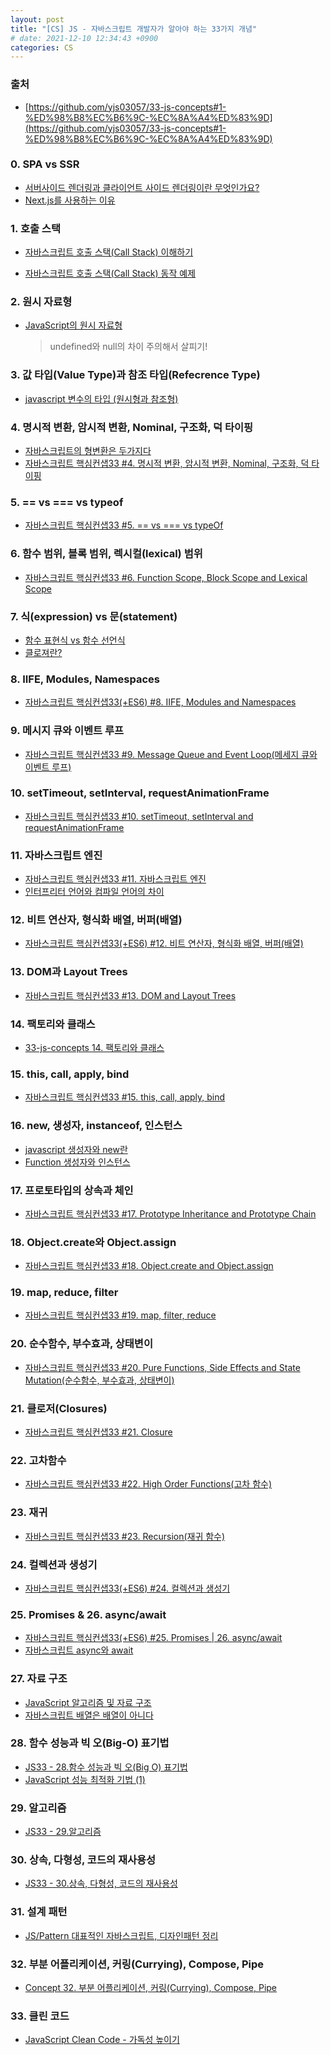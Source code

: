 ```yaml
---
layout: post
title: "[CS] JS - 자바스크립트 개발자가 알아야 하는 33가지 개념"
# date: 2021-12-10 12:34:43 +0900
categories: CS
---
```


### 출처

- [https://github.com/yjs03057/33-js-concepts#1-%ED%98%B8%EC%B6%9C-%EC%8A%A4%ED%83%9D](https://github.com/yjs03057/33-js-concepts#1-%ED%98%B8%EC%B6%9C-%EC%8A%A4%ED%83%9D)

### 0. SPA vs SSR

- [서버사이드 렌더링과 클라이언트 사이드 렌더링이란 무엇인가요?](https://oneroomtable.tistory.com/entry/%EC%84%9C%EB%B2%84-%EC%82%AC%EC%9D%B4%EB%93%9C-%EB%A0%8C%EB%8D%94%EB%A7%81%EA%B3%BC-%ED%81%B4%EB%9D%BC%EC%9D%B4%EC%96%B8%ED%8A%B8-%EC%82%AC%EC%9D%B4%EB%93%9C-%EB%A0%8C%EB%8D%94%EB%A7%81%EC%9D%B4%EB%9E%80-%EB%AC%B4%EC%97%87%EC%9D%B8%EA%B0%80%EC%9A%94#0h)
- [Next.js를 사용하는 이유](https://ivorycode.tistory.com/entry/Nextjs%EB%A5%BC-%EC%82%AC%EC%9A%A9%ED%95%98%EB%8A%94-%EC%9D%B4%EC%9C%A0)

### 1. 호출 스택

- [자바스크립트 호출 스택(Call Stack) 이해하기](https://new93helloworld.tistory.com/358)
- [자바스크립트 호출 스택(Call Stack) 동작 예제](https://new93helloworld.tistory.com/361)

  <!-- #### 자바스크립트 엔진

  ![image](https://user-images.githubusercontent.com/28949166/147654724-aa971999-3282-4456-98d8-3243d0a69689.png)

  - 메모리 힙(Memory Heap) — 객체는 힙, 대부분 구조화되지 않은 메모리 영역에 할당된다. 변수와 객체에 대한 모든 메모리 할당은 여기서 발생한다.
  - 호출 스택(Call Stack) — 코드가 실행될 때 호출 스택이 쌓인다.

  #### 실행환경(RunTime)

  ![image](https://user-images.githubusercontent.com/28949166/147654845-84de0b60-c032-4951-aea3-d012cb02e1b1.png)

  - 브라우저에는 자바스크립트 개발자가 사용하는 거의 모든 API가 있습니다(예: setTimeout ). 그러나 이런 API 들은 엔진에서 제공해주지 않습니다. 그렇다면 이 API들은 어디서 오는 걸까요?
    사실 브라우저는 단순히 엔진 하나만으로 구성되어 있지 않습니다. DOM, AJAX, setTimeout 등의 브라우저에서 제공하는 Web API라고 하는 것들이 있습니다. 또한 이러한 Web API의 호출을 통제하기 위한 Event Queue와 Event Loop도 존재합니다.

  #### 호출 스택

  ![image](https://user-images.githubusercontent.com/28949166/147654982-ed96cee1-1b0c-4cb2-aea8-7f6fb9cfd8de.png)

  - 단일 호출 스택이 있다는 뜻은 한 번에 하나의 일(Task)만 처리할 수 있다는 뜻입니다. 호출 스택이란 프로그램에서 우리가 어디에 있는지를 기본적으로 기록하는 데이터 구조입니다.
  - 단일 호출 스택의 문제점 : 단일 스레드에서 코드를 실행하는 것은 멀티 스레드 환경에서 발생하는 복잡한 시나리오(예: deadlocks)를 고려할 필요가 없으므로 매우 쉽습니다. 그러나 단일 스레드에서 실행하는 것도 상당히 제한적입니다. 자바스크립트에서는 하나의 호출 스택만 있기 때문에, 하나의 함수 처리가 엄청 느려서 다른 함수 실행에 지장을 줄 때는 어떻게 해야 할까요?
  - 스택오버플로우: 스택의 사이즈를 초과 했을 때 발생하는 오류
  - 예를 들어, 브라우저에서 복잡한 이미지 처리를 한다고 생각해봅시다. 앞서 배운 호출 스택의 동작 방식을 생각 해볼 때, 이미지 처리 작업 스택을 차지하고 있으면 자바스크립트는 후속 작업들을 처리할 수 없습니다. 단일 스레드, 단일 호출 스택이기 때문입니다.

  #### 비동기 콜백

  - 가장 쉬운 해결책은 비동기 콜백을 사용하는 것입니다. 즉, 우리의 코드 일부를 실행하고 나중에 실행될 콜백(함수)를 제공합니다. 비동기 콜백은 즉시가 아닌, 특수한 시점에 실행되므로 console.log와 같은 동기 함수와는 다르게 스택 안에 바로 push 될 필요가 없습니다. 그런데 스택이 아니라면 이 콜백 함수들은 누가 관리하는 걸까요? -->

### 2. 원시 자료형

- [JavaScript의 원시 자료형](https://tutorialpost.apptilus.com/code/posts/js/js09-primitive-data-type/)
  > undefined와 null의 차이 주의해서 살피기!

### 3. 값 타입(Value Type)과 참조 타입(Refecrence Type)

- [javascript 변수의 타입 (원시형과 참조형)](https://hanamon.kr/javascript-%EB%B3%80%EC%88%98%EC%9D%98-%ED%83%80%EC%9E%85-%EC%9B%90%EC%8B%9C%ED%98%95%EA%B3%BC-%EC%B0%B8%EC%A1%B0%ED%98%95/)

### 4. 명시적 변환, 암시적 변환, Nominal, 구조화, 덕 타이핑

<!-- - [JavaScript의 형변환](https://www.secmem.org/blog/2020/03/19/javascript-type-coercion/) -->

- [자바스크립트의 형변환은 두가지다](https://www.secmem.org/blog/2020/03/19/javascript-type-coercion/)
- [자바스크립트 핵심컨샙33 #4. 명시적 변환, 암시적 변환, Nominal, 구조화, 덕 타이핑](https://velog.io/@404/%EC%9E%90%EB%B0%94%EC%8A%A4%ED%81%AC%EB%A6%BD%ED%8A%B8-%ED%95%B5%EC%8B%AC%EC%BB%A8%EC%83%9933-4-%EB%AA%85%EC%8B%9C%EC%A0%81-%EB%B3%80%ED%99%98-%EC%95%94%EC%8B%9C%EC%A0%81-%EB%B3%80%ED%99%98-Nominal-%EA%B5%AC%EC%A1%B0%ED%99%94-%EB%8D%95-%ED%83%80%EC%9D%B4%ED%95%91Implicit-Explicit-Nominal-Structuring-and-Duck-Typing)

### 5. == vs === vs typeof

- [자바스크립트 핵심컨샙33 #5. == vs === vs typeOf](https://velog.io/@404/%EC%9E%90%EB%B0%94%EC%8A%A4%ED%81%AC%EB%A6%BD%ED%8A%B8-%ED%95%B5%EC%8B%AC%EC%BB%A8%EC%83%9933-4.-vs-vs-typeOf)

### 6. 함수 범위, 블록 범위, 렉시컬(lexical) 범위

- [자바스크립트 핵심컨샙33 #6. Function Scope, Block Scope and Lexical Scope](https://velog.io/@404/%EC%9E%90%EB%B0%94%EC%8A%A4%ED%81%AC%EB%A6%BD%ED%8A%B8-%ED%95%B5%EC%8B%AC%EC%BB%A8%EC%83%9933-6.-Function-Scope-Block-Scope-and-Lexical-Scope%ED%95%A8%EC%88%98-%EC%8A%A4%EC%BD%94%ED%94%84-%EB%B8%94%EB%A1%9D-%EC%8A%A4%EC%BD%94%ED%94%84-%EB%A0%89%EC%8B%9C%EC%BB%AC-%EC%8A%A4%EC%BD%94%ED%94%84)

### 7. 식(expression) vs 문(statement)

- [함수 표현식 vs 함수 선언식](https://velog.io/@bisu8018/%ED%95%A8%EC%88%98-%ED%91%9C%ED%98%84%EC%8B%9D-VS-%ED%95%A8%EC%88%98-%EC%84%A0%EC%96%B8%EC%8B%9D)
- [클로져란?](https://velog.io/@bisu8018/%EC%83%81%EC%8B%9D-closure)

### 8. IIFE, Modules, Namespaces

- [자바스크립트 핵심컨샙33(+ES6) #8. IIFE, Modules and Namespaces](https://velog.io/@404/%EC%9E%90%EB%B0%94%EC%8A%A4%ED%81%AC%EB%A6%BD%ED%8A%B8-%ED%95%B5%EC%8B%AC%EC%BB%A8%EC%83%9933ES6-8.-IIFE-Modules-and-Namespaces)

### 9. 메시지 큐와 이벤트 루프

- [자바스크립트 핵심컨샙33 #9. Message Queue and Event Loop(메세지 큐와 이벤트 루프)](https://velog.io/@404/%EC%9E%90%EB%B0%94%EC%8A%A4%ED%81%AC%EB%A6%BD%ED%8A%B8-%ED%95%B5%EC%8B%AC%EC%BB%A8%EC%83%9933-9.-Message-Queue-and-Event-Loop%EB%A9%94%EC%84%B8%EC%A7%80-%ED%81%90%EC%99%80-%EC%9D%B4%EB%B2%A4%ED%8A%B8-%EB%A3%A8%ED%94%84)

### 10. setTimeout, setInterval, requestAnimationFrame

- [자바스크립트 핵심컨샙33 #10. setTimeout, setInterval and requestAnimationFrame](https://velog.io/@404/%EC%9E%90%EB%B0%94%EC%8A%A4%ED%81%AC%EB%A6%BD%ED%8A%B8-%ED%95%B5%EC%8B%AC%EC%BB%A8%EC%83%9933-10.-setTimeout-setInterval-and-requestAnimationFrame)

### 11. 자바스크립트 엔진

- [자바스크립트 핵심컨샙33 #11. 자바스크립트 엔진](https://velog.io/@404/%EC%9E%90%EB%B0%94%EC%8A%A4%ED%81%AC%EB%A6%BD%ED%8A%B8-%ED%95%B5%EC%8B%AC%EC%BB%A8%EC%83%9933-11.-%EC%9E%90%EB%B0%94%EC%8A%A4%ED%81%AC%EB%A6%BD%ED%8A%B8-%EC%97%94%EC%A7%84)
- [인터프리터 언어와 컴파일 언어의 차이](https://jhkang-tech.tistory.com/136)

### 12. 비트 연산자, 형식화 배열, 버퍼(배열)

- [자바스크립트 핵심컨샙33(+ES6) #12. 비트 연산자, 형식화 배열, 버퍼(배열)](https://velog.io/@404/%EC%9E%90%EB%B0%94%EC%8A%A4%ED%81%AC%EB%A6%BD%ED%8A%B8-%ED%95%B5%EC%8B%AC%EC%BB%A8%EC%83%9933-12.-%EB%B9%84%ED%8A%B8-%EC%97%B0%EC%82%B0%EC%9E%90-%ED%98%95%EC%8B%9D%ED%99%94-%EB%B0%B0%EC%97%B4-%EB%B2%84%ED%8D%BC%EB%B0%B0%EC%97%B4)

### 13. DOM과 Layout Trees

- [자바스크립트 핵심컨샙33 #13. DOM and Layout Trees](https://velog.io/@404/%EC%9E%90%EB%B0%94%EC%8A%A4%ED%81%AC%EB%A6%BD%ED%8A%B8-%ED%95%B5%EC%8B%AC%EC%BB%A8%EC%83%9933-11.-DOM-and-Layout-Trees)

### 14. 팩토리와 클래스

- [33-js-concepts 14. 팩토리와 클래스](https://corock.tistory.com/472)

### 15. this, call, apply, bind

- [자바스크립트 핵심컨샙33 #15. this, call, apply, bind](https://velog.io/@404/%EC%9E%90%EB%B0%94%EC%8A%A4%ED%81%AC%EB%A6%BD%ED%8A%B8-%ED%95%B5%EC%8B%AC%EC%BB%A8%EC%83%9933-15.-this-call-apply-bind)

### 16. new, 생성자, instanceof, 인스턴스

- [javascript 생성자와 new란](https://velog.io/@mnz/JavaScript-%EC%83%9D%EC%84%B1%EC%9E%90%EC%99%80-new%EB%9E%80)
- [Function 생성자와 인스턴스](https://webclub.tistory.com/380)

### 17. 프로토타입의 상속과 체인

- [자바스크립트 핵심컨샙33 #17. Prototype Inheritance and Prototype Chain](https://velog.io/@404/%EC%9E%90%EB%B0%94%EC%8A%A4%ED%81%AC%EB%A6%BD%ED%8A%B8-%ED%95%B5%EC%8B%AC%EC%BB%A8%EC%83%9933-17.-Prototype-Inheritance-and-Prototype-Chain%ED%94%84%EB%A1%9C%ED%86%A0%ED%83%80%EC%9E%85-%EC%83%81%EC%86%8D%EA%B3%BC-%ED%94%84%EB%A1%9C%ED%86%A0%ED%83%80%EC%9E%85-%EC%B2%B4%EC%9D%B8)

### 18. Object.create와 Object.assign

- [자바스크립트 핵심컨샙33 #18. Object.create and Object.assign](https://velog.io/@404/%EC%9E%90%EB%B0%94%EC%8A%A4%ED%81%AC%EB%A6%BD%ED%8A%B8-%ED%95%B5%EC%8B%AC%EC%BB%A8%EC%83%9933-18.-Object.create-and-Object.assign)

### 19. map, reduce, filter

- [자바스크립트 핵심컨샙33 #19. map, filter, reduce](https://velog.io/@404/%EC%9E%90%EB%B0%94%EC%8A%A4%ED%81%AC%EB%A6%BD%ED%8A%B8-%ED%95%B5%EC%8B%AC%EC%BB%A8%EC%83%9933-19.-map-reduce-filter)

### 20. 순수함수, 부수효과, 상태변이

- [자바스크립트 핵심컨샙33 #20. Pure Functions, Side Effects and State Mutation(순수함수, 부수효과, 상태변이)](https://velog.io/@404/%EC%9E%90%EB%B0%94%EC%8A%A4%ED%81%AC%EB%A6%BD%ED%8A%B8-%ED%95%B5%EC%8B%AC%EC%BB%A8%EC%83%9933-20.-Pure-Functions-Side-Effects-and-State-Mutation%EC%88%9C%EC%88%98%ED%95%A8%EC%88%98-%EB%B6%80%EC%88%98%ED%9A%A8%EA%B3%BC-%EC%83%81%ED%83%9C%EB%B3%80%EC%9D%B4)

### 21. 클로저(Closures)

- [자바스크립트 핵심컨샙33 #21. Closure](https://velog.io/@404/%EC%9E%90%EB%B0%94%EC%8A%A4%ED%81%AC%EB%A6%BD%ED%8A%B8-%ED%95%B5%EC%8B%AC%EC%BB%A8%EC%83%9933-21.-Closure)

### 22. 고차함수

- [자바스크립트 핵심컨샙33 #22. High Order Functions(고차 함수)](https://velog.io/@404/%EC%9E%90%EB%B0%94%EC%8A%A4%ED%81%AC%EB%A6%BD%ED%8A%B8-%ED%95%B5%EC%8B%AC%EC%BB%A8%EC%83%9933-22.-High-Order-Functions%EA%B3%A0%EC%B0%A8-%ED%95%A8%EC%88%98)

### 23. 재귀

- [자바스크립트 핵심컨샙33 #23. Recursion(재귀 함수)](https://velog.io/@404/%EC%9E%90%EB%B0%94%EC%8A%A4%ED%81%AC%EB%A6%BD%ED%8A%B8-%ED%95%B5%EC%8B%AC%EC%BB%A8%EC%83%9933-23.-Recursion%EC%9E%AC%EA%B7%80-%ED%95%A8%EC%88%98)

### 24. 컬렉션과 생성기

- [자바스크립트 핵심컨샙33(+ES6) #24. 컬렉션과 생성기](https://velog.io/@404/%EC%9E%90%EB%B0%94%EC%8A%A4%ED%81%AC%EB%A6%BD%ED%8A%B8-%ED%95%B5%EC%8B%AC%EC%BB%A8%EC%83%9933ES6-24.-%EC%BB%AC%EB%A0%89%EC%85%98%EA%B3%BC-%EC%83%9D%EC%84%B1%EA%B8%B0)

### 25. Promises & 26. async/await

- [자바스크립트 핵심컨샙33(+ES6) #25. Promises | 26. async/await](https://velog.io/@404/%EC%9E%90%EB%B0%94%EC%8A%A4%ED%81%AC%EB%A6%BD%ED%8A%B8-%ED%95%B5%EC%8B%AC%EC%BB%A8%EC%83%9933ES6-25.-Promises-26.-asyncawait)
- [자바스크립트 async와 await](https://joshua1988.github.io/web-development/javascript/js-async-await/)

### 27. 자료 구조

- [JavaScript 알고리즘 및 자료 구조](https://github.com/trekhleb/javascript-algorithms/blob/master/README.ko-KR.md)
- [자바스크립트 배열은 배열이 아니다](https://poiemaweb.com/js-array-is-not-arrray)

### 28. 함수 성능과 빅 오(Big-O) 표기법

- [JS33 - 28.함수 성능과 빅 오(Big O) 표기법](https://oizys.tistory.com/73)
- [JavaScript 성능 최적화 기법 (1)](https://velog.io/@wishtree/Javascript-%EC%84%B1%EB%8A%A5-%EC%B5%9C%EC%A0%81%ED%99%94%EB%A5%BC-%EB%91%98%EB%9F%AC%EC%8B%BC-%EA%B3%A0%EB%AF%BC%EB%93%A4)

### 29. 알고리즘

- [JS33 - 29.알고리즘](https://oizys.tistory.com/77?category=938712)

### 30. 상속, 다형성, 코드의 재사용성

- [JS33 - 30.상속, 다형성, 코드의 재사용성](https://oizys.tistory.com/78?category=938712)

### 31. 설계 패턴

- [JS/Pattern 대표적인 자바스크립트, 디자인패턴 정리](https://im-developer.tistory.com/141)

### 32. 부분 어플리케이션, 커링(Currying), Compose, Pipe

- [Concept 32. 부분 어플리케이션, 커링(Currying), Compose, Pipe](https://tsuel.tistory.com/68)

### 33. 클린 코드

- [JavaScript Clean Code - 가독성 높이기](https://velog.io/@seob/JavaScript-Clean-Code-%EA%B0%80%EB%8F%85%EC%84%B1-%EB%86%92%EC%9D%B4%EA%B8%B0)
